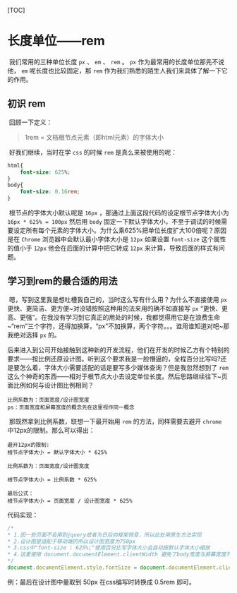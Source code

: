 [TOC]

# 长度单位——rem

​	我们常用的三种单位长度 `px` 、 `em` 、 `rem` 。 `px` 作为最常用的长度单位那先不说他， `em` 呢长度也比较固定，那 `rem` 作为我们熟悉的陌生人我们来具体了解一下它的作用。

## 初识 rem

​	回顾一下定义：

> 1rem = 文档根节点元素（即html元素）的字体大小

​	好我们继续，当时在学 `css` 的时候  `rem` 是真么来被使用的呢：

```css
html{
    font-size: 625%;
}
body{
    font-size: 0.16rem;
}
```

​	根节点的字体大小默认呢是 `16px` ，那通过上面这段代码的设定根节点字体大小为 `16px * 625% = 100px` 然后用 `body` 固定一下默认字体大小，不至于调试的时候需要设定所有每个元素的字体大小。为什么乘625%把单位长度扩大100倍呢？原因是在 `Chrome` 浏览器中会默认最小字体大小是 `12px` 如果设置 `font-size` 这个属性的值小于 `12px` 他会在后面的计算中把它转成 `12px` 来计算，导致后面的样式有问题。

## 学习到rem的最合适的用法

​	嗯，写到这里我是想吐槽我自己的，当时这么写有什么用？为什么不直接使用 `px` 更快、更简洁、更方便~对没错按照这种用的法来用的确不如直接写 `px` “更快、更高、更强”。在我没有学习到它真正的用处的时候，我都觉得用它是在浪费生命~“rem”三个字符，还得加换算，“px”不加换算，两个字符。。。谁用谁知道对吧~那我绝对选择 `px` 的。

​	后来进入到公司开始接触到这种新的开发流程，他们在开发的时候乙方有个特别的要求——按比例还原设计图。听到这个要求我是一脸懵逼的，全程百分比写吗?还是要怎么着，字体大小需要适配的话是要写多少媒体查询？但是我忽然想到了 `rem` 这么个神奇的东西——相对于根节点大小去设定单位长度。然后思路继续往下~页面比例如何与设计图比例相同？

```
比例系数为：页面宽度/设计图宽度
ps：页面宽度和屏幕宽度的概念先在这里视作同一概念
```

​	那既然拿到比例系数，联想一下最开始用 `rem` 的方法，同样需要去避开 `chrome` 中12px的限制。那么可以得出：

```
避开12px的限制:
根节点字体大小 = 默认字体大小 * 625%

比例系数为：页面宽度/设计图宽度

根节点字体大小 = 比例系数 * 625%

最后公式：
根节点字体大小 = 页面宽度 / 设计图宽度 * 625%
```

代码实现：

```js
/* 
* 1.因一些页面不会用到jquery或者为日后向框架转变，所以此处用原生方法实现
* 2.设计图是适配于移动端的所以设计图宽度为750px
* 3.css中"font-size : 625%;"使用百分比写字体大小会自动按默认字体大小缩放
* 4.这里使用 document.documentElement.clientWidth 避免了body宽度与屏幕宽度不同
*/
document.documentElement.style.fontSize = document.documentElement.clientWidth / 750 * 625 + '%';
```

例：最后在设计图中量取到 50px 在css编写时转换成 0.5rem 即可。